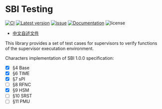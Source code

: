 ﻿# SBI Testing

[![CI](https://github.com/rustsbi/sbi-testing/actions/workflows/workflow.yml/badge.svg?branch=main)](https://github.com/rustsbi/sbi-testing/actions)
[![Latest version](https://img.shields.io/crates/v/sbi-testing.svg)](https://crates.io/crates/sbi-testing)
[![issue](https://img.shields.io/github/issues/rustsbi/sbi-testing)](https://github.com/rustsbi/sbi-testing/issues)
[![Documentation](https://docs.rs/sbi-testing/badge.svg)](https://docs.rs/sbi-testing)
![license](https://img.shields.io/github/license/rustsbi/sbi-testing)

- [中文自述文件](README.md)

This library provides a set of test cases for supervisors to verify functions of the supervisor executation environment.

Characters implementation of SBI 1.0.0 specification:

- [x] §4  Base
- [x] §6  TIME
- [x] §7  sPI
- [ ] §8  RFNC
- [x] §9  HSM
- [ ] §10 SRST
- [ ] §11 PMU
